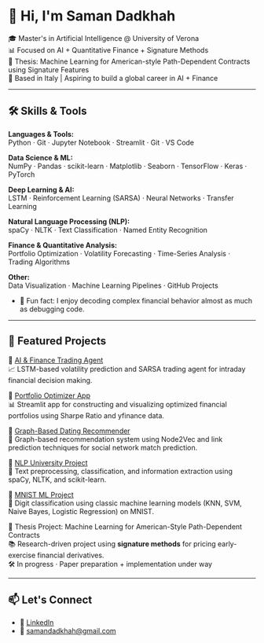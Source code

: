 # 👋 Hi, I'm Saman Dadkhah

🎓 Master's in Artificial Intelligence @ University of Verona  
📊 Focused on AI + Quantitative Finance + Signature Methods  
🧠 Thesis: Machine Learning for American-style Path-Dependent Contracts using Signature Features  
📍 Based in Italy | Aspiring to build a global career in AI + Finance

---

## 🛠️ Skills & Tools

**Languages & Tools:**  
Python · Git · Jupyter Notebook · Streamlit · Git · VS Code

**Data Science & ML:**  
NumPy · Pandas · scikit-learn · Matplotlib · Seaborn · TensorFlow · Keras · PyTorch

**Deep Learning & AI:**  
LSTM · Reinforcement Learning (SARSA) · Neural Networks · Transfer Learning

**Natural Language Processing (NLP):**  
spaCy · NLTK · Text Classification · Named Entity Recognition

**Finance & Quantitative Analysis:**  
Portfolio Optimization · Volatility Forecasting · Time-Series Analysis · Trading Algorithms

**Other:**  
Data Visualization · Machine Learning Pipelines · GitHub Projects

- 🎯 Fun fact: I enjoy decoding complex financial behavior almost as much as debugging code.

---

## 📁 Featured Projects

🔹 [AI & Finance Trading Agent](https://github.com/SamanDadkhah/ai-finance-trading-agent)  
📈 LSTM-based volatility prediction and SARSA trading agent for intraday financial decision making.

🔹 [Portfolio Optimizer App](https://github.com/SamanDadkhah/portfolio-optimizer)  
📊 Streamlit app for constructing and visualizing optimized financial portfolios using Sharpe Ratio and yfinance data.

🔹 [Graph-Based Dating Recommender](https://github.com/SamanDadkhah/graph-dating-recommender)  
🔗 Graph-based recommendation system using Node2Vec and link prediction techniques for social network match prediction.

🔹 [NLP University Project](https://github.com/SamanDadkhah/NLP-Project)  
🧠 Text preprocessing, classification, and information extraction using spaCy, NLTK, and scikit-learn.

🔹 [MNIST ML Project](https://github.com/SamanDadkhah/mnist-ml)  
🔢 Digit classification using classic machine learning models (KNN, SVM, Naive Bayes, Logistic Regression) on MNIST.

🔹 Thesis Project: Machine Learning for American-Style Path-Dependent Contracts  
📚 Research-driven project using **signature methods** for pricing early-exercise financial derivatives.  
🛠️ In progress · Paper preparation + implementation under way

---

## 📫 Let's Connect

- 💼 [LinkedIn](https://www.linkedin.com/in/saman-dadkhah/)
- 📧 samandadkhah@gmail.com
